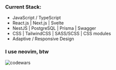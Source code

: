 ### Current Stack:
- JavaScript / TypeScript
- React.js | Next.js | Svelte
- NestJS | PostgreSQL | Prisma | Swagger
- CSS | TailwindCSS | SASS/SCSS | CSS modules 
- Adaptive / Responsive Design

### I use neovim, btw

<img alt="codewars" src="https://www.codewars.com/users/Muhammad-Nasyr/badges/large" />
